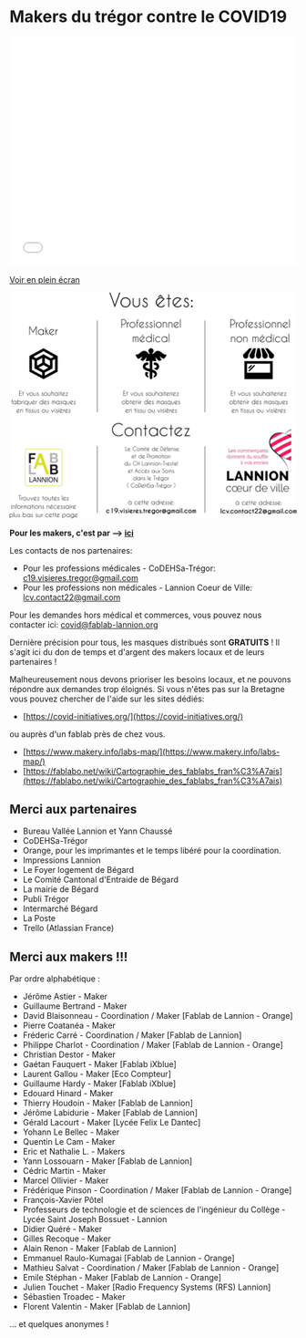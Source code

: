 Makers du trégor contre le COVID19
==================================

<iframe width="100%" height="400px" frameborder="0" allowfullscreen src="//umap.openstreetmap.fr/fr/map/visieres-produites_443349?scaleControl=false&miniMap=false&scrollWheelZoom=false&zoomControl=true&allowEdit=false&moreControl=true&searchControl=null&tilelayersControl=null&embedControl=null&datalayersControl=true&onLoadPanel=undefined&captionBar=false"></iframe><p><a href="//umap.openstreetmap.fr/fr/map/visieres-produites_443349">Voir en plein écran</a></p>

![routage_demandes](./images/covid19/routage_demandes.svg.png "routage des demandes")

<b>Pour les makers, c'est par --> [ici](./covid/covid-makers.md)</b>

Les contacts de nos partenaires:
- Pour les professions médicales - CoDEHSa-Trégor:
  [c19.visieres.tregor@gmail.com](mailto://c19.visieres.tregor@gmail.com)
- Pour les professions non médicales - Lannion Coeur de Ville: [lcv.contact22@gmail.com](mailto://lcv.contact22@gmail.com)

Pour les demandes hors médical et commerces, vous pouvez nous contacter ici: [covid@fablab-lannion.org](mailto://covid@fablab-lannion.org)

Dernière précision pour tous, les masques distribués sont <b>GRATUITS</b> !
Il s'agit ici du don de temps et d'argent des makers locaux et de leurs
partenaires !

Malheureusement nous devons prioriser les besoins locaux, et ne
pouvons répondre aux demandes trop éloignés. Si vous n'êtes pas sur la Bretagne
vous pouvez chercher de l'aide sur les sites dédiés:
- [https://covid-initiatives.org/](https://covid-initiatives.org/)

ou auprès d'un fablab près de chez vous.
- [https://www.makery.info/labs-map/](https://www.makery.info/labs-map/)
- [https://fablabo.net/wiki/Cartographie_des_fablabs_fran%C3%A7ais](https://fablabo.net/wiki/Cartographie_des_fablabs_fran%C3%A7ais)

Merci aux partenaires
-----------------

- Bureau Vallée Lannion et Yann Chaussé
- CoDEHSa-Trégor
- Orange, pour les imprimantes et le temps libéré pour la coordination.
- Impressions Lannion
- Le Foyer logement de Bégard
- Le Comité Cantonal d'Entraide de Bégard
- La mairie de Bégard
- Publi Trégor
- Intermarché Bégard
- La Poste
- Trello (Atlassian France)


Merci aux makers !!!
---------------

Par ordre alphabétique :
- Jérôme Astier - Maker
- Guillaume Bertrand - Maker
- David Blaisonneau - Coordination / Maker [Fablab de Lannion - Orange]
- Pierre Coatanéa - Maker
- Fréderic Carré - Coordination / Maker [Fablab de Lannion]
- Philippe Charlot - Coordination / Maker [Fablab de Lannion - Orange]
- Christian Destor - Maker
- Gaétan Fauquert - Maker [Fablab iXblue]
- Laurent Gallou - Maker [Eco Compteur]
- Guillaume Hardy - Maker [Fablab iXblue]
- Edouard Hinard - Maker
- Thierry Houdoin - Maker [Fablab de Lannion]
- Jérôme Labidurie - Maker [Fablab de Lannion]
- Gérald Lacourt - Maker [Lycée Felix Le Dantec]
- Yohann Le Bellec - Maker
- Quentin Le Cam - Maker
- Eric et Nathalie L. - Makers
- Yann Lossouarn - Maker [Fablab de Lannion]
- Cédric Martin - Maker
- Marcel Ollivier - Maker
- Frédérique Pinson - Coordination / Maker [Fablab de Lannion - Orange]
- François-Xavier Pôtel
- Professeurs de technologie et de sciences de l'ingénieur du Collège - Lycée Saint Joseph Bossuet - Lannion
- Didier Quéré - Maker
- Gilles Recoque - Maker
- Alain Renon - Maker [Fablab de Lannion]
- Emmanuel Raulo-Kumagai [Fablab de Lannion - Orange]
- Mathieu Salvat - Coordination / Maker [Fablab de Lannion - Orange]
- Emile Stéphan - Maker [Fablab de Lannion - Orange]
- Julien Touchet - Maker [Radio Frequency Systems (RFS) Lannion] 
- Sébastien Troadec - Maker
- Florent Valentin - Maker [Fablab de Lannion]

... et quelques anonymes !
